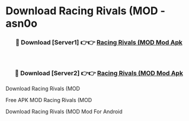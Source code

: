 # Download Racing Rivals (MOD - asn0o



<div align="center">
<h3>🔴 Download [Server1] 👉👉 <a href="https://momento.my/?title=Racing_Rivals_(MOD">Racing Rivals (MOD Mod Apk</a></h3><br>

<h3>🔴 Download [Server2] 👉👉 <a href="https://momento.my/?title=Racing_Rivals_(MOD">Racing Rivals (MOD Mod Apk</a></h3>
</div>



Download Racing Rivals (MOD 

Free APK MOD Racing Rivals (MOD 

Download Racing Rivals (MOD Mod For Android
